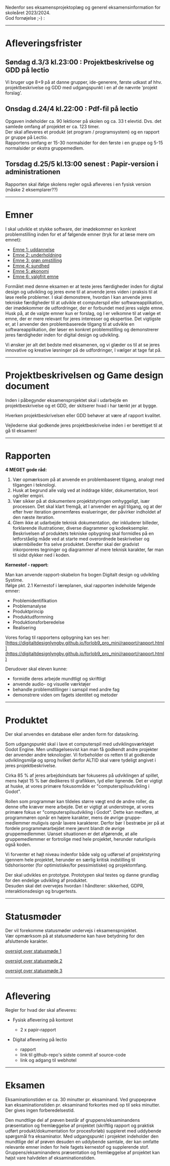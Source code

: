 Nedenfor ses eksamensprojektoplæg og generel eksamensinformation for skoleåret 2023/2024.   
God fornøjelse ;-) :

------------------------------------------------------------------------------------------

# Afleveringsfrister

## Søndag d.3/3 kl.23:00 : Projektbeskrivelse og GDD på lectio

Vi bruger uge 8+9 på at danne grupper, ide-generere, første udkast af hhv. projektbeskrivelse og GDD med udgangspunkt i en af de nævnte ’projekt forslag’.  

## Onsdag d.24/4 kl.22:00 : Pdf-fil på lectio

Opgaven indeholder ca. 90 lektioner på skolen og ca. 33 t elevtid. Dvs. det samlede omfang af projektet er ca. 123 timer.         
Der skal afleveres et produkt (et program / programsystem) og en rapport pr gruppe på Lectio.         
Rapportens omfang er 15-30 normalsider for den første i en gruppe og 5-15 normalsider pr ekstra gruppemedlem.     

## Torsdag d.25/5 kl.13:00 senest : Papir-version i administrationen  

Rapporten skal ifølge skolens regler også afleveres i en fysisk version (måske 2 eksemplarer??)

----------------------------------------------------------------------------------------

# Emner


I skal udvikle et stykke software, der imødekommer en konkret problemstilling inden for et af følgende emner (tryk for at læse mere om emnet):

- [Emne 1: uddannelse](emner/emne1_uddannelse.md)
- [Emne 2: underholdning](emner/emne2_underholdning.md)
- [Emne 3: grøn omstilling](emner/emne3_klima.md)
- [Emne 4: sundhed](emner/emne4_sundhed.md)
- [Emne 5: økonomi](emner/emne5_money.md)
- [Emne 6: valgfrit emne](emner/emne6_valgfri.md)

Formålet med denne eksamen er at teste jeres færdigheder inden for digital design og udvikling og jeres evne til at anvende jeres viden i praksis til at løse reelle problemer. I skal demonstrere, hvordan I kan anvende jeres tekniske færdigheder til at udvikle et computerspil eller softwareapplikation, der imødekommer de udfordringer, der er forbundet med jeres valgte emne.   
Husk på, at de valgte emner kun er forslag, og I er velkomne til at vælge et emne, der er mere relevant for jeres interesser og ekspertise. Det vigtigste er, at I anvender den problembaserede tilgang til at udvikle en softwareapplikation, der løser en konkret problemstilling og demonstrerer jeres færdigheder inden for digital design og udvikling.   

Vi ønsker jer alt det bedste med eksamenen, og vi glæder os til at se jeres innovative og kreative løsninger på de udfordringer, I vælger at tage fat på.

-----------------------------------------------------------------------------------------

# Projektbeskrivelsen og Game design document

Inden i påbegynder eksamensprojektet skal i udarbejde en projektbeskrivelse og et GDD, der skitserer hvad i har tænkt jer at bygge.    

Hverken projektbeskrivelsen eller GDD behøver at være af rapport kvalitet.   

Vejlederne skal godkende jeres projektbeskrivelse inden i er berettiget til at gå til eksamen!  

<!--a href="https://digitaltdesignlyngby.github.io/projektarbejdet/Elevversion%20-%20projektarbejdets%20forberedelsesfaser.pdf" target="_blank">Et ddu-projekt indeholder følgende faser</a-->

----------------------------------------------------------------------------------------

# Rapporten   

**4 MEGET gode råd:**   

1. Vær opmærksom på at anvende en problembaseret tilgang, analogt med tilgangen i teknologi.
2. Husk at begrund alle valg ved at inddrage kilder, dokumentation, teori og/eller empiri.
3. Vær sikker på at dokumentere projektstyringen omhyggeligt, især processen. Det skal klart fremgå, at I anvender en agil tilgang, og at der efter hver iteration gennemføres evalueringer, der påvirker indholdet af den næste iteration.
4. Glem ikke at udarbejde teknisk dokumentation, der inkluderer billeder, forklarende illustrationer, diverse diagrammer og kodeeksempler. Beskrivelsen af produktets tekniske opbygning skal formidles på en letforståelig måde ved at starte med overordnede beskrivelser og skærmbilleder fra selve produktet. Derefter skal der gradvist inkorporeres tegninger og diagrammer af mere teknisk karakter, før man til sidst dykker ned i koden.

**Kernestof - rapport:**     

Man kan anvende rapport-skabelon fra bogen Digitalt design og udvikling Systime.  
Ifølge pkt. 2.1 Kernestof i læreplanen, skal rapporten indeholde følgende emner:
- Problemidentifikation  
- Problemanalyse  
- Produktprincip  
- Produktudformning  
- Produktionsforberedelse  
- Realisering  

Vores forlag til rapportens opbygning kan ses her:
[https://digitaltdesignlyngby.github.io/forlob9_pro_mini/rapport/rapport.html](https://digitaltdesignlyngby.github.io/forlob9_pro_mini/rapport/rapport.html)


 Derudover skal eleven kunne:
  - formidle deres arbejde mundtligt og skriftligt  
  - anvende audio- og visuelle værktøjer  
  - behandle problemstillinger i samspil med andre fag  
  - demonstrere viden om fagets identitet og metoder

<!--a href="https://digitaltdesignlyngby.github.io/rapport_opbygning.html" target="_blank">Forslag til rapportens opbygning</a-->  

----------------------------------------------------------------------------------------

# Produktet

Der skal anvendes en database eller anden form for datasikring.  

Som udgangspunkt skal i lave et computerspil med udviklingsværktøjet Godot Engine. Men undtagelsesvist kan man få godkendt andre projekter der anvender andre teknologier. Vi forbeholder os retten til at godkende udviklingsmiljø og sprog hvilket derfor ALTID skal være tydeligt angivet i jeres projektbeskrivelse.

Cirka 85 % af jeres arbejdsindsats bør fokuseres på udviklingen af spillet, mens højst 15 % bør dedikeres til grafikken, lyd eller lignende. Det er vigtigt at huske, at vores primære fokusområde er "computerspilsudvikling i Godot".

Rollen som programmør kan tildeles større vægt end de andre roller, da denne ofte kræver mere arbejde. Det er vigtigt at understrege, at vores primære fokus er "computerspilsudvikling i Godot". Dette kan medføre, at programmøren opnår en højere karakter, mens de øvrige gruppe-medlemmer muligvis opnår lavere karakterer. Derfor bør I bestræbe jer på at fordele programmørarbejdet mere jævnt blandt de øvrige gruppemedlemmer. Uanset situationen er det afgørende, at alle gruppemedlemmer er fortrolige med hele projektet, herunder naturligvis også koden.

Vi forventer et højt niveau indenfor både valg og udførsel af projektstyring igennem hele projektet, herunder en særlig kritisk indstilling til tidshorisonter (for optimistiske/for pessimistiske) og projektomfang.  

Der skal udvikles en prototype. Prototypen skal testes og danne grundlag for den endelige udvikling af produktet.  
Desuden skal det overvejes hvordan I håndterer: sikkerhed, GDPR, interaktionsdesign og brugertests.

----------------------------------------------------------------------------------------

# Statusmøder

Der vil forekomme statusmøder undervejs i eksamensprojektet.  
Vær opmærksom på at statusmøderne kan have betydning for den afsluttende karakter.

[oversigt over statusmøde 1](moder/mode1.md)    

[oversigt over statusmøde 2](moder/mode2.md)

[oversigt over statusmøde 3](moder/mode3.md)

----------------------------------------------------------------------------------------

# Aflevering

Regler for hvad der skal afleveres:

- Fysisk aflevering på kontoret
  - 2 x papir-rapport

- Digital aflevering på lectio 
  - rapport
  - link til github-repo's sidste commit af source-code
  - link og adgang til webhotel

----------------------------------------------------------------------------------------


# Eksamen

Eksaminationstiden er ca. 30 minutter pr. eksaminand. Ved gruppeprøve kan eksaminationstiden pr. eksaminand forkortes med op til seks minutter. Der gives ingen forberedelsestid.    

Den mundtlige del af prøven består af gruppens/eksaminandens præsentation og fremlæggelse af projektet (skriftlig rapport og praktisk udført produkt/dokumentation for procesforløb)
suppleret med uddybende spørgsmål fra eksaminator. Med udgangspunkt i projektet indeholder den mundtlige del af prøven desuden en uddybende samtale, der kan omfatte relevante
emner inden for hele fagets kernestof og supplerende stof. Gruppens/eksaminandens præsentation og fremlæggelse af projektet kan højst vare halvdelen af eksaminationstiden.

